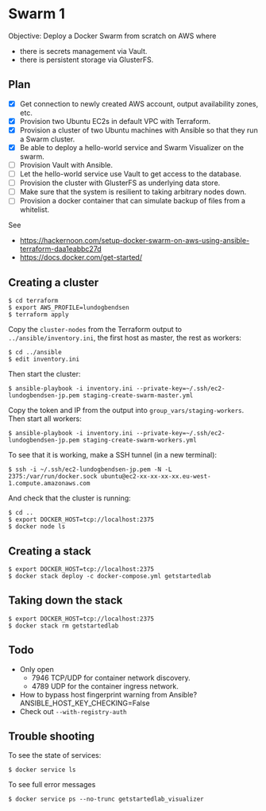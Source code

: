 # Swarm 1

Objective: Deploy a Docker Swarm from scratch on AWS where

* there is secrets management via Vault.
* there is persistent storage via GlusterFS.

## Plan

* [x] Get connection to newly created AWS account, output availability zones, etc.
* [x] Provision two Ubuntu EC2s in default VPC with Terraform.
* [x] Provision a cluster of two Ubuntu machines with Ansible so that they run a Swarm cluster.
* [x] Be able to deploy a hello-world service and Swarm Visualizer on the swarm.
* [ ] Provision Vault with Ansible.
* [ ] Let the hello-world service use Vault to get access to the database.
* [ ] Provision the cluster with GlusterFS as underlying data store.
* [ ] Make sure that the system is resilient to taking arbitrary nodes down.
* [ ] Provision a docker container that can simulate backup of files from a whitelist.

See

* https://hackernoon.com/setup-docker-swarm-on-aws-using-ansible-terraform-daa1eabbc27d
* https://docs.docker.com/get-started/

## Creating a cluster

    $ cd terraform
    $ export AWS_PROFILE=lundogbendsen
    $ terraform apply

Copy the `cluster-nodes` from the Terraform output to `../ansible/inventory.ini`, the first host as master, the rest as workers:

    $ cd ../ansible
    $ edit inventory.ini

Then start the cluster:

    $ ansible-playbook -i inventory.ini --private-key=~/.ssh/ec2-lundogbendsen-jp.pem staging-create-swarm-master.yml

Copy the token and IP from the output into `group_vars/staging-workers`. Then start all workers:

    $ ansible-playbook -i inventory.ini --private-key=~/.ssh/ec2-lundogbendsen-jp.pem staging-create-swarm-workers.yml

To see that it is working, make a SSH tunnel (in a new terminal):

    $ ssh -i ~/.ssh/ec2-lundogbendsen-jp.pem -N -L 2375:/var/run/docker.sock ubuntu@ec2-xx-xx-xx-xx.eu-west-1.compute.amazonaws.com

And check that the cluster is running:

    $ cd ..
    $ export DOCKER_HOST=tcp://localhost:2375
    $ docker node ls

## Creating a stack

    $ export DOCKER_HOST=tcp://localhost:2375
    $ docker stack deploy -c docker-compose.yml getstartedlab

## Taking down the stack

    $ export DOCKER_HOST=tcp://localhost:2375
    $ docker stack rm getstartedlab

## Todo

* Only open
    * 7946 TCP/UDP for container network discovery.
    * 4789 UDP for the container ingress network.
* How to bypass host fingerprint warning from Ansible? ANSIBLE_HOST_KEY_CHECKING=False
* Check out `--with-registry-auth`

## Trouble shooting

To see the state of services:

    $ docker service ls

To see full error messages

    $ docker service ps --no-trunc getstartedlab_visualizer
